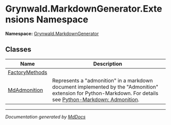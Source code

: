 ﻿<!--  
  <auto-generated>   
    The contents of this file were generated by a tool.  
    Changes to this file may be list if the file is regenerated  
  </auto-generated>   
-->

# Grynwald.MarkdownGenerator.Extensions Namespace

**Namespace:** [Grynwald.MarkdownGenerator](../index.md)  

## Classes

| Name                                      | Description                                                                                                                                                                                                                |
| ----------------------------------------- | -------------------------------------------------------------------------------------------------------------------------------------------------------------------------------------------------------------------------- |
| [FactoryMethods](FactoryMethods/index.md) |                                                                                                                                                                                                                            |
| [MdAdmonition](MdAdmonition/index.md)     | Represents a "admonition" in a markdown document implemented by the "Admonition" extension for Python\-Markdown. For details see [Python\-Markdown: Admonition](https://python-markdown.github.io/extensions/admonition/). |

___

*Documentation generated by [MdDocs](https://github.com/ap0llo/mddocs)*
